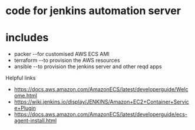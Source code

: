 # code for jenkins automation server
# includes
 - packer --for customised AWS ECS AMI
 - terraform --to provision the AWS resources
 - ansible --to provision the jenkins server and other reqd apps

Helpful links
 - https://docs.aws.amazon.com/AmazonECS/latest/developerguide/Welcome.html
 - https://wiki.jenkins.io/display/JENKINS/Amazon+EC2+Container+Service+Plugin
 - https://docs.aws.amazon.com/AmazonECS/latest/developerguide/ecs-agent-install.html
